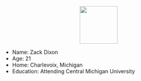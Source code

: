 <div id="header" align="center">
  <img src="https://media.giphy.com/media/M9gbBd9nbDrOTu1Mqx/giphy.gif" width="100"/>
</div>


- Name: Zack Dixon
- Age: 21
- Home: Charlevoix, Michigan
- Education: Attending Central Michigan University

<!---
Dixon1ZJ/Dixon1ZJ is a ✨ special ✨ repository because its `README.md` (this file) appears on your GitHub profile.
You can click the Preview link to take a look at your changes.
--->
